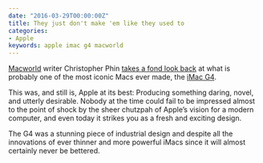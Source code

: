 ```yaml
---
date: "2016-03-29T00:00:00Z"
title: They just don't make 'em like they used to
categories:
- Apple
keywords: apple imac g4 macworld
---
```

[Macworld](https://www.macworld.com) writer Christopher Phin [takes a fond look back](http://www.macworld.com/article/3048727/macs/the-imac-g4-apple-at-its-best.html) at what is probably one of the most iconic Macs ever made, the 
[iMac G4](https://en.wikipedia.org/wiki/IMac_G4). 

This was, and still is, Apple at its best: Producing something daring, novel, and utterly desirable. Nobody at the time could fail to be impressed almost to the point of shock by the sheer chutzpah of Apple’s vision for a modern computer, and even today it strikes you as a fresh and exciting design.

The G4 was a stunning piece of industrial design and despite all the innovations of ever thinner and more powerful iMacs since it will almost certainly never be bettered.
